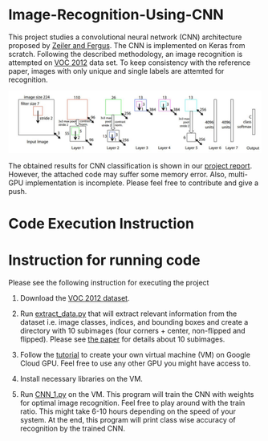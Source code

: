 # Image-Recognition-Using-CNN

This project studies a convolutional neural network (CNN) architecture proposed by [Zeiler and Fergus](https://cs.nyu.edu/~fergus/papers/zeilerECCV2014.pdf). The CNN is implemented on Keras from scratch. Following the described methodology, an image recognition is attempted on [VOC 2012](http://host.robots.ox.ac.uk/pascal/VOC/voc2012/) data set. To keep consistency with the reference paper, images with only unique and single labels are attemted for recognition.

<p align="center">
  <img src="https://github.com/tashrifbillah/Image-Recognition-Using-CNN/blob/master/CNN.JPG"/>
</p>

The obtained results for CNN classification is shown in our [project report](https://github.com/tashrifbillah/Object-Detection/blob/master/Tashrif_Billah_Object_Detection.pdf). However, the attached code may suffer some memory error. Also, multi-GPU implementation is incomplete. Please feel free to contribute and give a push.

# Code Execution Instruction

# Instruction for running code
Please see the following instruction for executing the project

1. Download the [VOC 2012 dataset](http://host.robots.ox.ac.uk/pascal/VOC/voc2012/).

2. Run [extract_data.py](https://github.com/tashrifbillah/Object-Detection/blob/master/extract_data.py) that will extract
relevant information from the dataset i.e. image classes, indices, and bounding boxes and create a directory with 10 subimages (four corners + center, non-flipped and flipped). Please see [the paper](https://cs.nyu.edu/~fergus/papers/zeilerECCV2014.pdf) for details about 10 subimages.

3. Follow the [tutorial](https://www.cs.columbia.edu/~smb/classes/f16/guide.pdf) to create your own virtual machine (VM) on Google Cloud GPU. Feel free to use any other GPU you might have access to.

4. Install necessary libraries on the VM.

6. Run [CNN_1.py](https://github.com/tashrifbillah/Image-Recognition-Using-CNN/blob/master/CNN_1.py) on the VM. This program will
train the CNN with weights for optimal image recognition. Feel free to play around with the train ratio. This might take 6-10 hours depending on the speed of your system. At the end, this program will print class wise accuracy of recognition by the trained CNN.

